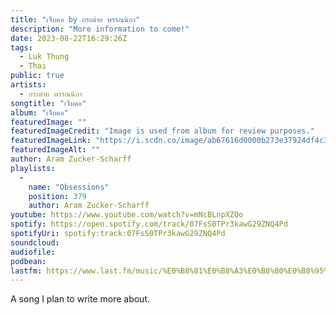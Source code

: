 ```yaml
---
title: "เจ็บคอ by กระต่าย พรรณนิภา"
description: "More information to come!"
date: 2023-08-22T16:29:26Z
tags:
  - Luk Thung
  - Thai
public: true
artists:
  - กระต่าย พรรณนิภา
songtitle: "เจ็บคอ"
album: "เจ็บคอ"
featuredImage: ""
featuredImageCredit: "Image is used from album for review purposes."
featuredImageLink: "https://i.scdn.co/image/ab67616d0000b273e37924df4c3cb6eddfe3e7fd"
featuredImageAlt: ""
author: Aram Zucker-Scharff
playlists:
  -
    name: "Obsessions"
    position: 379
    author: Aram Zucker-Scharff
youtube: https://www.youtube.com/watch?v=mNcBLnpXZQo
spotify: https://open.spotify.com/track/07FsS0TPr3kawG29ZNQ4Pd
spotifyUri: spotify:track:07FsS0TPr3kawG29ZNQ4Pd
soundcloud:
audiofile:
podbean:
lastfm: https://www.last.fm/music/%E0%B8%81%E0%B8%A3%E0%B8%B0%E0%B8%95%E0%B9%88%E0%B8%B2%E0%B8%A2+%E0%B8%9E%E0%B8%A3%E0%B8%A3%E0%B8%93%E0%B8%99%E0%B8%B4%E0%B8%A0%E0%B8%B2/_/%E0%B9%80%E0%B8%88%E0%B9%87%E0%B8%9A%E0%B8%84%E0%B8%AD
---
```


A song I plan to write more about.
		